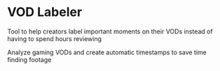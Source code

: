 # VOD Labeler
Tool to help creators label important moments on their VODs instead of having to spend hours reviewing
 
Analyze gaming VODs and create automatic timestamps to save time finding footage
